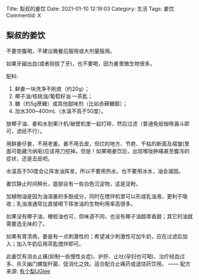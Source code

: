 Title: 梨叔的姜饮
Date: 2021-01-10 12:19:03
Category: 生活
Tags: 姜饮
CommentId: X

## 梨叔的姜饮

<!-- PELICAN_END_SUMMARY -->

不要空腹喝，不建议晚餐后服用或大剂量服用。

如果牙龈出血(或者刚拔了牙)，也不要喝，因为姜里微生物很多。


<p class="list-title">配料:</p>

1. 鲜姜一块洗净不削皮（约20g）；
2. 椰子油/核桃油/葡萄籽油 一茶匙；
3. 糖（约5g蔗糖）或其他甜味剂（比如赤藓糖醇）；
4. 加水300~400mL（水温不高于50度）。


放椰子油、姜和水到果汁机/破壁机里一起打碎，然后过滤（普通免纸咖啡漏斗即可，滤纸不行）。

用鲜姜仔姜，不用老姜。姜不用去皮，但烂的地方、节疤、干枯的断面及褶皱(里面可能藏污纳垢)应该用刀挖掉。但是！如果喝姜饮后，出现喉咙肿痛甚至腹泻的症状，还是去皮吧。

水温高于50度会让挥发油挥发，所以不要用热水。也不要用冰水，油会凝固。

姜饮静止时间稍长，底部会有一些白色沉淀物，这是淀粉。

加植物油是因为油溶姜的多酚成分，同时在搅拌机里可以形成乳浊液，更利于吸收；乳浊液通常比直接喝下挥发油的生物利用率高很多。

如果没有椰子油，橄榄油也可，但味道不同，也没有椰子油醇厚香甜；其它的油就需要选无味的了。

如果有胃溃疡，姜是有一点刺激性的；希望减少刺激性可加牛奶，应在过滤后加入；加入牛奶后用茶匙搅拌即可。


此姜饮有消炎止痛(抑制一些慢性炎症)、护肝、止吐(孕妇也可喝)、治疗经血过多、杀灭幽门螺旋杆菌、促消化之效。适合配合止痛药或退烧药饮用。 —— 配方来源: [有个梨UGlee](http://weibo.com/u/1655747731)
